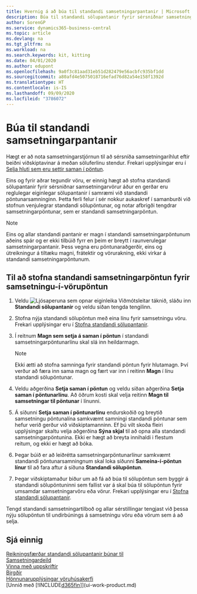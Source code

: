 ```yaml
---
title: Hvernig á að búa til standandi samsetningarpantanir | Microsoft Docs
description: Búa til standandi sölupantanir fyrir sérsniðnar samsetningaríhluti áður en gerðar eru reglulegar eiginlegar sölupantanir í samræmi við standandi pöntunarsamninginn.
author: SorenGP
ms.service: dynamics365-business-central
ms.topic: article
ms.devlang: na
ms.tgt_pltfrm: na
ms.workload: na
ms.search.keywords: kit, kitting
ms.date: 04/01/2020
ms.author: edupont
ms.openlocfilehash: 9a0f3c81aad31eb51d282479e56acbfc935bf1dd
ms.sourcegitcommit: a80afd4e5075018716efad76d82a54e158f1392d
ms.translationtype: HT
ms.contentlocale: is-IS
ms.lasthandoff: 09/09/2020
ms.locfileid: "3786072"
---
```

# <a name="create-blanket-assembly-orders"></a>Búa til standandi samsetningarpantanir
Hægt er að nota samsetningarstjórnun til að sérsníða samsetningaríhlut eftir beiðni viðskiptavinar á meðan söluferlinu stendur. Frekari upplýsingar eru í [Selja hluti sem eru settir saman í pöntun](assembly-how-to-sell-items-assembled-to-order.md).  

 Eins og fyrir aðrar tegundir vöru, er einnig hægt að stofna standandi sölupantanir fyrir sérsniðnar samsetningarvörur áður en gerðar eru reglulegar eiginlegar sölupantanir í samræmi við standandi pöntunarsamninginn. Þetta ferli felur í sér nokkur aukaskref í samanburði við stofnun venjulegrar standandi sölupöntunar, og notar afbrigði tengdrar samsetningarpöntunar, sem er standandi samsetningarpöntun.

> [!NOTE]  
>  Eins og allar standandi pantanir er magn í standandi samsetningarpöntunum aðeins spár og er ekki tilbúið fyrr en þeim er breytt í raunverulegar samsetningarpantanir. Þess vegna eru pöntunaraðgerðir, eins og útreikningur á tiltæku magni, frátektir og vörurakning, ekki virkar á standandi samsetningarpöntunum.  

## <a name="to-create-a-blanket-assembly-order-for-an-assemble-to-order-item"></a>Til að stofna standandi samsetningarpöntun fyrir samsetningu\-í\-vörupöntun  
1. Veldu ![Ljósaperuna sem opnar eiginleika Viðmótsleitar](media/ui-search/search_small.png "Segðu mér hvað þú vilt gera") táknið, sláðu inn **Standandi sölupantanir** og veldu síðan tengda tengilinn.  
2. Stofna nýja standandi sölupöntun með eina línu fyrir samsetningu vöru. Frekari upplýsingar eru í [Stofna standandi sölupantanir](sales-how-to-create-blanket-sales-orders.md).  
3. Í reitnum **Magn sem setja á saman í pöntun** í standandi samsetningarpöntunarlínu skal slá inn heildarmagn.

    > [!NOTE]  
    >  Ekki ætti að stofna samninga fyrir standandi pöntun fyrir hlutamagn. Því verður að færa inn sama magn og fært var inn í reitinn **Magn** í línu standandi sölupöntunar.  

4. Veldu aðgerðina **Setja saman í pöntun** og veldu síðan aðgerðina **Setja saman í pöntunarlínu**. Að öðrum kosti skal velja reitinn **Magn til samsetningar til pöntunar** í línunni.  
5. Á síðunni **Setja saman í pöntunarlínu** endurskoðið og breytið samsetningu pöntunalína samkvæmt samningi standandi pöntunar sem hefur verið gerður við viðskiptamanninn. Ef þú vilt skoða fleiri upplýsingar skaltu velja aðgerðina **Sýna skjal** til að opna alla standandi samsetningarpöntunina. Ekki er hægt að breyta innihaldi i flestum reitum, og ekki er hægt að bóka.  
6. Þegar búið er að leiðrétta samsetningarpöntunarlínur samkvæmt standandi pöntunarsamningnum skal loka síðunni **Sameina-í-pöntun línur** til að fara aftur á síðuna **Standandi sölupöntun**.  
7. Þegar viðskiptamaður biður um að fá að búa til sölupöntun sem byggir á standandi sölupöntuninni sem fallist var á skal búa til sölupöntun fyrir umsamdar samsetningarvöru eða vörur. Frekari upplýsingar eru í [Stofna standandi sölupantanir](sales-how-to-create-blanket-sales-orders.md).

Tengd standandi samsetningartilboð og allar sérstillingar tengjast við þessa nýju sölupöntun til undirbúnings á samsetningu vöru eða vörum sem á að selja.  

## <a name="see-also"></a>Sjá einnig
[Reikningsfærðar standandi sölupantanir búnar til](sales-how-to-create-blanket-sales-orders.md)  
[Samsetningardeild](assembly-assemble-items.md)  
[Vinna með uppskriftir](inventory-how-work-BOMs.md)  
[Birgðir](inventory-manage-inventory.md)  
[Hönnunarupplýsingar vöruhúsakerfi](design-details-warehouse-management.md)  
[Unnið með [!INCLUDE[d365fin](includes/d365fin_md.md)]](ui-work-product.md)
